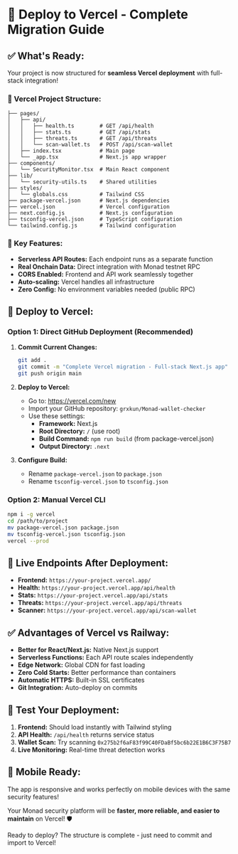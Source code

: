 # 🚀 Deploy to Vercel - Complete Migration Guide

## ✅ What's Ready:
Your project is now structured for **seamless Vercel deployment** with full-stack integration!

### 📁 Vercel Project Structure:
```
├── pages/
│   ├── api/
│   │   ├── health.ts        # GET /api/health
│   │   ├── stats.ts         # GET /api/stats
│   │   ├── threats.ts       # GET /api/threats
│   │   └── scan-wallet.ts   # POST /api/scan-wallet
│   ├── index.tsx            # Main page
│   └── _app.tsx             # Next.js app wrapper
├── components/
│   └── SecurityMonitor.tsx  # Main React component
├── lib/
│   └── security-utils.ts    # Shared utilities
├── styles/
│   └── globals.css          # Tailwind CSS
├── package-vercel.json      # Next.js dependencies
├── vercel.json              # Vercel configuration
├── next.config.js           # Next.js configuration
├── tsconfig-vercel.json     # TypeScript configuration
└── tailwind.config.js       # Tailwind configuration
```

### 🔧 Key Features:
- **Serverless API Routes:** Each endpoint runs as a separate function
- **Real Onchain Data:** Direct integration with Monad testnet RPC
- **CORS Enabled:** Frontend and API work seamlessly together
- **Auto-scaling:** Vercel handles all infrastructure
- **Zero Config:** No environment variables needed (public RPC)

## 🚀 Deploy to Vercel:

### Option 1: Direct GitHub Deployment (Recommended)
1. **Commit Current Changes:**
   ```bash
   git add .
   git commit -m "Complete Vercel migration - Full-stack Next.js app"
   git push origin main
   ```

2. **Deploy to Vercel:**
   - Go to: https://vercel.com/new
   - Import your GitHub repository: `grxkun/Monad-wallet-checker`
   - Use these settings:
     - **Framework:** Next.js
     - **Root Directory:** `/` (use root)
     - **Build Command:** `npm run build` (from package-vercel.json)
     - **Output Directory:** `.next`

3. **Configure Build:**
   - Rename `package-vercel.json` to `package.json`
   - Rename `tsconfig-vercel.json` to `tsconfig.json`

### Option 2: Manual Vercel CLI
```bash
npm i -g vercel
cd /path/to/project
mv package-vercel.json package.json
mv tsconfig-vercel.json tsconfig.json
vercel --prod
```

## 🎯 Live Endpoints After Deployment:
- **Frontend:** `https://your-project.vercel.app/`
- **Health:** `https://your-project.vercel.app/api/health`
- **Stats:** `https://your-project.vercel.app/api/stats`
- **Threats:** `https://your-project.vercel.app/api/threats`
- **Scanner:** `https://your-project.vercel.app/api/scan-wallet`

## ✅ Advantages of Vercel vs Railway:
- **Better for React/Next.js:** Native Next.js support
- **Serverless Functions:** Each API route scales independently  
- **Edge Network:** Global CDN for fast loading
- **Zero Cold Starts:** Better performance than containers
- **Automatic HTTPS:** Built-in SSL certificates
- **Git Integration:** Auto-deploy on commits

## 🧪 Test Your Deployment:
1. **Frontend:** Should load instantly with Tailwind styling
2. **API Health:** `/api/health` returns service status
3. **Wallet Scan:** Try scanning `0x275b2f6aF83f99C40FDaBf5bc6b22E1B6C3F75B7`
4. **Live Monitoring:** Real-time threat detection works

## 📱 Mobile Ready:
The app is responsive and works perfectly on mobile devices with the same security features!

Your Monad security platform will be **faster, more reliable, and easier to maintain** on Vercel! 🛡️

Ready to deploy? The structure is complete - just need to commit and import to Vercel!